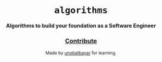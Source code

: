 <div align="center">
  <h1><code>algorithms</code></h1>

  <strong>Algorithms to build your foundation as a Software Engineer</strong>

  <h3>
    <a href="https://github.com/unobatbayar/algorithms/pull/new/master">Contribute</a>
  </h3>

  <sub> Made by <a href="https://www.github.com/unobatbayar">unobatbayar</a> for learning.</sub>

</div>
